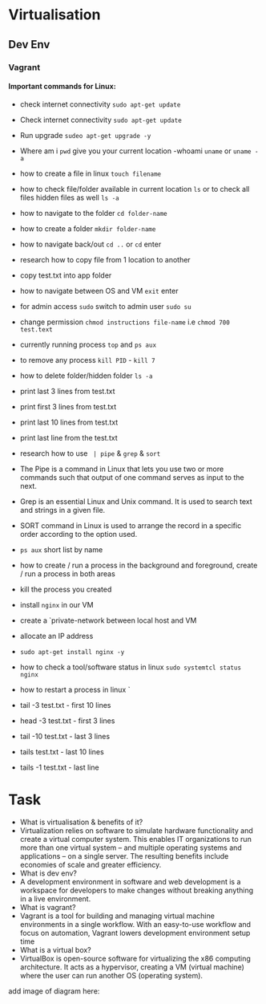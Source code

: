 
# Virtualisation
## Dev Env
### Vagrant


#### Important commands for Linux:
- check internet connectivity `sudo apt-get update`
- Check internet connectivity `sudo apt-get update`
- Run upgrade `sudeo apt-get upgrade -y`
- Where am i `pwd` give you your current location
-whoami `uname` or `uname -a`
- how to create a file in linux `touch filename`
- how to check file/folder available in current location `ls` or to check all files hidden files as well `ls -a`
- how to navigate to the folder `cd folder-name`
- how to create a folder `mkdir folder-name`
- how to navigate back/out `cd ..` or `cd` enter
- research how to copy file from 1 location to another
- copy test.txt into app folder
- how to navigate between OS and VM `exit` enter
- for admin access `sudo` switch to admin user `sudo su`
- change permission `chmod instructions file-name` i.e `chmod 700 test.text`
- currently running process `top` and `ps aux`
- to remove any process `kill PID` - `kill 7`
- how to delete folder/hidden folder `ls -a` 
- print last 3 lines from test.txt
- print first 3 lines from test.txt
- print last 10 lines from test.txt
- print last line from the test.txt
- research how to use ` | pipe` & `grep` & `sort`
- The Pipe is a command in Linux that lets you use two or more commands such that output of one command serves as input to the next.
- Grep is an essential Linux and Unix command. It is used to search text and strings in a given file.
- SORT command in Linux is used to arrange the record in a specific order according to the option used.
- `ps aux` short list by name
- how to create / run a process in the background and foreground, create / run a process in both areas
- kill the process you created
- install `nginx` in our VM
- create a `private-network between local host and VM
- allocate an IP address
- `sudo apt-get install nginx -y`
- how to check a tool/software status in linux `sudo systemtcl status nginx`
- how to restart a process in linux `

- tail -3 test.txt - first 10 lines
- head -3 test.txt - first 3 lines
- tail -10 test.txt - last 3 lines
- tails test.txt - last 10 lines
- tails -1 test.txt - last line

# Task
- What is virtualisation & benefits of it?
- Virtualization relies on software to simulate hardware functionality and create a virtual computer system. This enables IT organizations to run more than one virtual system – and multiple operating systems and applications – on a single server. The resulting benefits include economies of scale and greater efficiency.
- What is dev env?
- A development environment in software and web development is a workspace for developers to make changes without breaking anything in a live environment.
- What is vagrant?
- Vagrant is a tool for building and managing virtual machine environments in a single workflow. With an easy-to-use workflow and focus on automation, Vagrant lowers development environment setup time
- What is a virtual box?
- VirtualBox is open-source software for virtualizing the x86 computing architecture. It acts as a hypervisor, creating a VM (virtual machine) where the user can run another OS (operating system).

add image of diagram here: